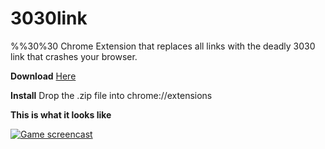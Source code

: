 # 3030link
%%30%30 Chrome Extension that replaces all links with the deadly 3030 link that crashes your browser.

**Download**
[Here](http://www.filedropper.com/3030link)

**Install**
Drop the .zip file into chrome://extensions

**This is what it looks like**

[![Game screencast](http://i.imgur.com/GL3aFx7.jpg)](http://imgur.com/GL3aFx7)
